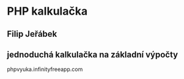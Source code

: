 # PHP kalkulačka
## Filip Jeřábek
## jednoduchá kalkulačka na základní výpočty
phpvyuka.infinityfreeapp.com
